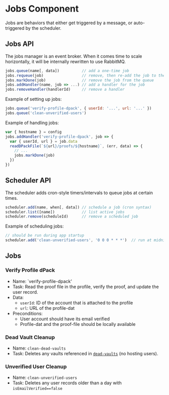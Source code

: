 # Jobs Component

Jobs are behaviors that either get triggered by a message, or auto-triggered by the scheduler.

## Jobs API

The jobs manager is an event broker. When it comes time to scale horizontally, it will be internally rewritten to use RabbitMQ.

```js
jobs.queue(name[, data])          // add a one-time job
jobs.requeue(job)                 // remove, then re-add the job to the queue
jobs.markDone(job)                // remove the job from the queue
jobs.addHandler(name, job => ...) // add a handler for the job
jobs.removeHandler(handlerId)     // remove a handler
```

Example of setting up jobs:

```js
jobs.queue('verify-profile-dpack', { userId: '...', url: '...' })
jobs.queue('clean-unverified-users')
```

Example of handling jobs:

```js
var { hostname } = config
jobs.addHandler('verify-profile-dpack', job => {
  var { userId, url } = job.data
  readDPackFile(`${url}/proofs/${hostname}`, (err, data) => {
    // ...
    jobs.markDone(job)
  })
})
```

## Scheduler API

The scheduler adds cron-style timers/intervals to queue jobs at certain times.

```js
scheduler.add(name, when[, data]) // schedule a job (cron syntax)
scheduler.list([name])            // list active jobs
scheduler.remove(scheduleId)      // remove a scheduled job
```

Example of scheduling jobs:

```js
// should be run during app startup
scheduler.add('clean-unverified-users', '0 0 0 * * *')  // run at midnight every day
```

## Jobs

### Verify Profile dPack

 - Name: `verify-profile-dpack'
 - Task: Read the proof file in the profile, verify the proof, and update the user record.
 - Data:
   - `userId`: ID of the account that is attached to the profile
   - `url`: URL of the profile-dat
 - Preconditions:
   - User account should have its email verified
   - Profile-dat and the proof-file should be locally available

### Dead Vault Cleanup

 - Name: `clean-dead-vaults`
 - Task: Deletes any vaults referenced in [`dead-vaults`](https://docs.dhosting.io/Vaults-Schema#layout) (no hosting users).

### Unverified User Cleanup

 - Name: `clean-unverified-users`
 - Task: Deletes any user records older than a day with `isEmailVerified==false`
